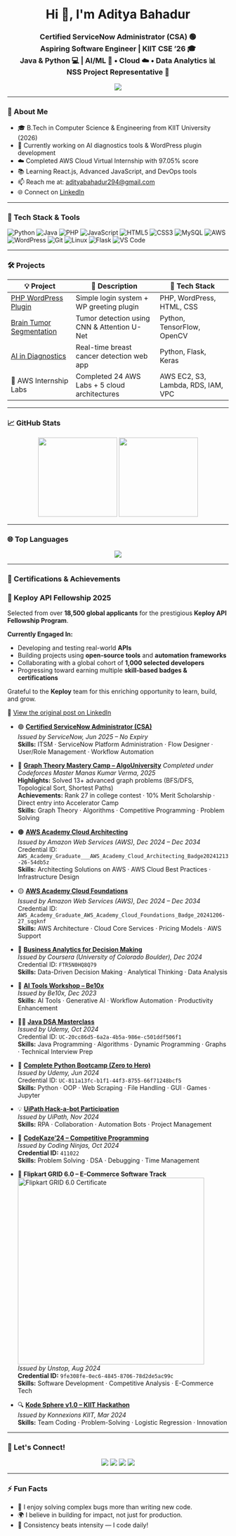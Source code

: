 <h1 align="center">Hi 👋, I'm Aditya Bahadur</h1>
<h3 align="center">
Certified ServiceNow Administrator (CSA) 🟢 <br>
Aspiring Software Engineer | KIIT CSE ’26 🎓 <br>
Java & Python 💻 | AI/ML 🤖 • Cloud ☁️ • Data Analytics 📊 <br>
NSS Project Representative 🌱
</h3>

<p align="center">
  <img src="https://readme-typing-svg.herokuapp.com?font=Fira+Code&size=20&duration=2500&pause=1000&color=00FF99&center=true&vCenter=true&width=500&lines=Certified+ServiceNow+Administrator+(CSA);DSA+Lover;Open+Source+Contributor;AWS+Cloud+Intern;Always+Learning+New+Things" />
</p>

---

### 🧠 About Me
- 🎓 B.Tech in Computer Science & Engineering from KIIT University (2026)
- 🔭 Currently working on AI diagnostics tools & WordPress plugin development
- ☁️ Completed AWS Cloud Virtual Internship with 97.05% score
- 📚 Learning React.js, Advanced JavaScript, and DevOps tools
- 📫 Reach me at: [adityabahadur294@gmail.com](mailto:adityabahadur294@gmail.com)
- 🌐 Connect on [LinkedIn](https://www.linkedin.com/in/aditya-bahadur-b3b709197/)

---

### 🚀 Tech Stack & Tools

![Python](https://img.shields.io/badge/Python-3776AB?style=for-the-badge&logo=python&logoColor=white)
![Java](https://img.shields.io/badge/Java-007396?style=for-the-badge&logo=java&logoColor=white)
![PHP](https://img.shields.io/badge/PHP-777BB4?style=for-the-badge&logo=php&logoColor=white)
![JavaScript](https://img.shields.io/badge/JavaScript-F7DF1E?style=for-the-badge&logo=javascript&logoColor=black)
![HTML5](https://img.shields.io/badge/HTML5-E34F26?style=for-the-badge&logo=html5&logoColor=white)
![CSS3](https://img.shields.io/badge/CSS3-1572B6?style=for-the-badge&logo=css3&logoColor=white)
![MySQL](https://img.shields.io/badge/MySQL-00000F?style=for-the-badge&logo=mysql&logoColor=white)
![AWS](https://img.shields.io/badge/AWS-FF9900?style=for-the-badge&logo=amazonaws&logoColor=white)
![WordPress](https://img.shields.io/badge/WordPress-21759B?style=for-the-badge&logo=wordpress&logoColor=white)
![Git](https://img.shields.io/badge/Git-F05032?style=for-the-badge&logo=git&logoColor=white)
![Linux](https://img.shields.io/badge/Linux-FCC624?style=for-the-badge&logo=linux&logoColor=black)
![Flask](https://img.shields.io/badge/Flask-000000?style=for-the-badge&logo=flask&logoColor=white)
![VS Code](https://img.shields.io/badge/VS%20Code-007ACC?style=for-the-badge&logo=visual-studio-code&logoColor=white)

---

### 🛠️ Projects

| 💡 Project | 🔧 Description | 🧰 Tech Stack |
|-----------|----------------|---------------|
| [PHP WordPress Plugin](https://github.com/abahadur29/php-wordpress-getting-started) | Simple login system + WP greeting plugin | PHP, WordPress, HTML, CSS |
| [Brain Tumor Segmentation](https://github.com/abahadur29/Brain-Tumor-Segmentation-from-MRI-Using-Deep-Learning) | Tumor detection using CNN & Attention U-Net | Python, TensorFlow, OpenCV |
| [AI in Diagnostics](https://github.com/abahadur29/AI_in_Diagnostics_Precision_Tool_for_Breast_Cancer_Detection) | Real-time breast cancer detection web app | Python, Flask, Keras |
| 🧪 AWS Internship Labs | Completed 24 AWS Labs + 5 cloud architectures | AWS EC2, S3, Lambda, RDS, IAM, VPC |

---

### 📈 GitHub Stats

<p align="center">
  <img src="https://github-readme-stats.vercel.app/api?username=abahadur29&show_icons=true&theme=tokyonight&count_private=true" height="180px"/>
  <img src="https://github-readme-streak-stats.herokuapp.com/?user=abahadur29&theme=tokyonight" height="180px"/>
</p>

---

### 🌐 Top Languages

<p align="center">
  <img src="https://github-readme-stats.vercel.app/api/top-langs/?username=abahadur29&layout=compact&theme=tokyonight&langs_count=6" />
</p>

---

### 📜 Certifications & Achievements

### 🏅 Keploy API Fellowship 2025  
Selected from over **18,500 global applicants** for the prestigious **Keploy API Fellowship Program**.

**Currently Engaged In:**  
- Developing and testing real-world **APIs**  
- Building projects using **open-source tools** and **automation frameworks**  
- Collaborating with a global cohort of **1,000 selected developers**  
- Progressing toward earning multiple **skill-based badges & certifications**

Grateful to the **Keploy** team for this enriching opportunity to learn, build, and grow.

🔗 [View the original post on LinkedIn](https://www.linkedin.com/posts/aditya-bahadur-b3b709197_keploy-apifellowship-opensource-activity-7330824052837699585-4Rlg?utm_source=social_share_send&utm_medium=member_desktop_web&rcm=ACoAAC4zhx8BvHHWSkCzLWeT_gJ7AqFJsTErjxU)

- 🟢 [**Certified ServiceNow Administrator (CSA)**](https://github.com/user-attachments/assets/748972c2-a303-4efb-ac37-ff8dc42925d4)  
  *Issued by ServiceNow, Jun 2025 – No Expiry*   
  **Skills:** ITSM · ServiceNow Platform Administration · Flow Designer · User/Role Management · Workflow Automation

-  🔗 [**Graph Theory Mastery Camp – AlgoUniversity**](https://github.com/user-attachments/assets/13831cec-9cd3-4cbe-8e5b-ce01f3cf20c8) 
  *Completed under Codeforces Master Manas Kumar Verma, 2025*  
  **Highlights:** Solved 13+ advanced graph problems (BFS/DFS, Topological Sort, Shortest Paths)  
  **Achievements:** Rank 27 in college contest · 10% Merit Scholarship · Direct entry into Accelerator Camp  
  **Skills:** Graph Theory · Algorithms · Competitive Programming · Problem Solving

- 🟠 [**AWS Academy Cloud Architecting**](https://github.com/user-attachments/assets/b068133e-99d9-4146-ba58-d4a160fd952d)  
  *Issued by Amazon Web Services (AWS), Dec 2024 – Dec 2034*  
  Credential ID: `AWS_Academy_Graduate___AWS_Academy_Cloud_Architecting_Badge20241213-26-54db5z`  
  **Skills:** Architecting Solutions on AWS · AWS Cloud Best Practices · Infrastructure Design

- 🟡 [**AWS Academy Cloud Foundations**](https://github.com/user-attachments/assets/115cfa14-18e3-46fa-af5e-8cd6b0976a5a)  
  *Issued by Amazon Web Services (AWS), Dec 2024 – Dec 2034*  
  Credential ID: `AWS_Academy_Graduate_AWS_Academy_Cloud_Foundations_Badge_20241206-27_sqgknf`  
  **Skills:** AWS Architecture · Cloud Core Services · Pricing Models · AWS Support

- 🧠 [**Business Analytics for Decision Making**](https://github.com/user-attachments/assets/03f439ff-bf7b-48f6-b1f2-62177df57c47)  
  *Issued by Coursera (University of Colorado Boulder), Dec 2024*  
  Credential ID: `FTR5N0HQ8Q79`  
  **Skills:** Data-Driven Decision Making · Analytical Thinking · Data Analysis

- 🤖 [**AI Tools Workshop – Be10x**](https://github.com/user-attachments/assets/3723af9a-c6f5-4c0d-b6db-79b4e1dadb7e)  
  *Issued by Be10x, Dec 2023*  
  **Skills:** AI Tools · Generative AI · Workflow Automation · Productivity Enhancement

- 👨‍💻 [**Java DSA Masterclass**](https://github.com/user-attachments/assets/dac59c4b-c1a6-4f10-a48d-897e0af8dfb6)  
  *Issued by Udemy, Oct 2024*  
  Credential ID: `UC-20cc86d5-6a2a-4b5a-986e-c501ddf506f1`  
  **Skills:** Java Programming · Algorithms · Dynamic Programming · Graphs · Technical Interview Prep

- 🐍 [**Complete Python Bootcamp (Zero to Hero)**](https://github.com/user-attachments/assets/9de48e1e-ea95-4bf1-b465-be3040e4dc18)  
  *Issued by Udemy, Jun 2024*  
  Credential ID: `UC-811a13fc-b1f1-44f3-8755-66f71248bcf5`  
  **Skills:** Python · OOP · Web Scraping · File Handling · GUI · Games · Jupyter

- 💡 [**UiPath Hack-a-bot Participation**](https://drive.google.com/file/d/1W5157h2e28QufvmR7Ea7XnX5CkHXK5as/view?usp=sharing)  
  *Issued by UiPath, Nov 2024*  
  **Skills:** RPA · Collaboration · Automation Bots · Project Management

- 🚀 [**CodeKaze’24 – Competitive Programming**](https://drive.google.com/file/d/1xrxEgE3JpUT9Ak5C8o44L4WWYqiNApf5/view?usp=sharing)  
  *Issued by Coding Ninjas, Oct 2024*  
  **Credential ID:** `411022`  
  **Skills:** Problem Solving · DSA · Debugging · Time Management

- 🛒 **Flipkart GRID 6.0 – E-Commerce Software Track**  
  <img width="424" alt="Flipkart GRID 6.0 Certificate" src="https://github.com/user-attachments/assets/63ae9f44-3bb7-4b05-b7b0-7b87383e4720" />  
  *Issued by Unstop, Aug 2024*  
  **Credential ID:** `9fe308fe-0ec6-4845-8706-78d2de5ac99c`  
  **Skills:** Software Development · Competitive Analysis · E-Commerce Tech

- 🔍 [**Kode Sphere v1.0 – KIIT Hackathon**](https://drive.google.com/file/d/1HEwFbTwvhnOxOuDGxx9FYj-3wyRiXhyA/view?usp=sharing)  
  *Issued by Konnexions KIIT, Mar 2024*  
  **Skills:** Team Coding · Problem-Solving · Logistic Regression · Innovation


---

### 🤝 Let's Connect!

<p align="center">
  <a href="mailto:adityabahadur294@gmail.com"><img src="https://img.shields.io/badge/Gmail-D14836?style=for-the-badge&logo=gmail&logoColor=white"></a>
  <a href="https://www.linkedin.com/in/aditya-bahadur-b3b709197/"><img src="https://img.shields.io/badge/LinkedIn-blue?style=for-the-badge&logo=linkedin"></a>
  <a href="https://github.com/abahadur29"><img src="https://img.shields.io/badge/GitHub-181717?style=for-the-badge&logo=github&logoColor=white"></a>
  <a href="https://www.instagram.com/_.aditya2904._/?hl=en"><img src="https://img.shields.io/badge/Instagram-E4405F?style=for-the-badge&logo=instagram&logoColor=white"></a>
</p>

---

### ⚡ Fun Facts
- 🧠 I enjoy solving complex bugs more than writing new code.
- 🌍 I believe in building for impact, not just for production.
- 🔄 Consistency beats intensity — I code daily!

